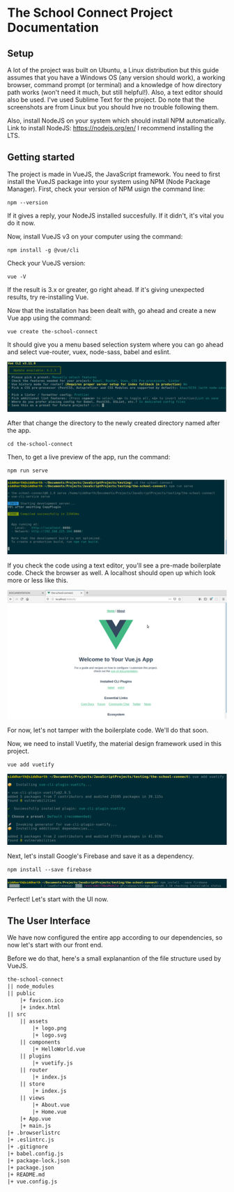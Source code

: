 # The School Connect Project Documentation

## Setup

A lot of the project was built on Ubuntu, a Linux distribution but this guide assumes that you have a Windows OS (any version should work), a working browser, command prompt (or terminal) and a knowledge of how directory path works (won't need it much, but still helpful!). Also, a text editor should also be used. I've used Sublime Text for the project. Do note that the screenshots are from Linux but you should hve no trouble following them. 

Also, install NodeJS on your system which should install NPM automatically. 
Link to install NodeJS: https://nodejs.org/en/
I recommend installing the LTS.

## Getting started

The project is made in VueJS, the JavaScript framework. You need to first install the VueJS package into your system using NPM (Node Package Manager). First, check your version of NPM usign the command line:
```
npm --version
```
If it gives a reply, your NodeJS installed succesfully. If it didn't, it's vital you do it now.

Now, install VueJS v3 on your computer using the command:
```
npm install -g @vue/cli
```

Check your VueJS version:
```
vue -V
```
If the result is 3.x or greater, go right ahead. If it's giving unexpected results, try re-installing Vue.

Now that the installation has been dealt with, go ahead and create a new Vue app using the command:
```
vue create the-school-connect
```
It should give you a menu based selection system where you can go ahead and select vue-router, vuex, node-sass, babel and eslint.

![Presets](images/presets.png)

After that change the directory to the newly created directory named after the app.

```
cd the-school-connect
```

Then, to get a live preview of the app, run the command:

```
npm run serve
```

![Serve the app](images/serving.png)

If you check the code using a text editor, you'll see a pre-made boilerplate code. Check the browser as well. A localhost should open up which look more or less like this.

![Browser](images/browser-at-beginning.png)

For now, let's not tamper with the boilerplate code. We'll do that soon.

Now, we need to install Vuetify, the material design framework used in this project.

```
vue add vuetify
```
![Add Vuetify](images/add-vuetify.png)

Next, let's install Google's Firebase and save it as a dependency.

```
npm install --save firebase
```

![Firebase Installation](images/firebase-installation.png)

Perfect! Let's start with the UI now.

## The User Interface

We have now configured the entire app according to our dependencies, so now let's start with our front end.

Before we do that, here's a small explanantion of the file structure used by VueJS.

```
the-school-connect
|| node_modules
|| public
	|+ favicon.ico
	|+ index.html
|| src
	|| assets
		|+ logo.png
		|+ logo.svg
	|| components
		|+ HelloWorld.vue
	|| plugins
		|+ vuetify.js
	|| router
		|+ index.js
	|| store
		|+ index.js
	|| views
		|+ About.vue
		|+ Home.vue
	|+ App.vue
	|+ main.js
|+ .browserlistrc
|+ .eslintrc.js
|+ .gitignore
|+ babel.config.js
|+ package-lock.json
|+ package.json
|+ README.md
|+ vue.config.js
```

